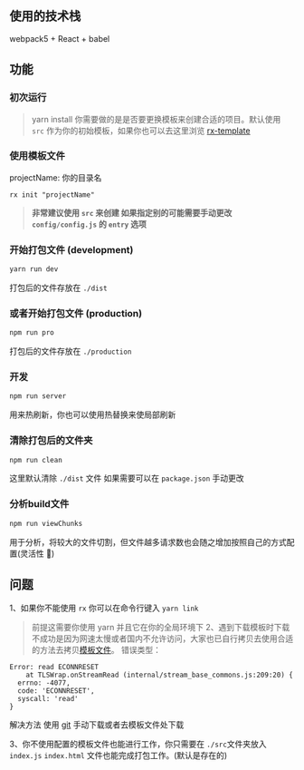 ## 使用的技术栈
webpack5 + React + babel

## 功能

### 初次运行
> yarn install
你需要做的是是否要更换模板来创建合适的项目。默认使用 `src` 作为你的初始模板，如果你也可以去这里浏览 [rx-template](https://github.com/xiaochengzi6/Rx-template)

### 使用模板文件 
projectName: 你的目录名
~~~shell
rx init "projectName"
~~~
> **非常建议使用 `src` 来创建 如果指定别的可能需要手动更改 `config/config.js` 的 `entry` 选项**

### 开始打包文件 (development)
~~~js
yarn run dev
~~~
打包后的文件存放在 `./dist`

### 或者开始打包文件 (production)
~~~js
npm run pro
~~~
打包后的文件存放在 `./production`

### 开发
~~~js
npm run server
~~~
用来热刷新，你也可以使用热替换来使局部刷新

### 清除打包后的文件夹
~~~js
npm run clean
~~~
这里默认清除 `./dist` 文件 如果需要可以在 `package.json` 手动更改

### 分析build文件
~~~js
npm run viewChunks
~~~
用于分析，将较大的文件切割，但文件越多请求数也会随之增加按照自己的方式配置(灵活性 🤣)

## 问题
1、如果你不能使用 `rx` 你可以在命令行键入 `yarn link` 
> 前提这需要你使用 yarn 并且它在你的全局环境下
2、遇到下载模板时下载不成功是因为网速太慢或者国内不允许访问，大家也已自行拷贝去使用合适的方法去拷贝[模板文件](https://github.com/xiaochengzi6/Rx-template)。
错误类型：
~~~shell
Error: read ECONNRESET
    at TLSWrap.onStreamRead (internal/stream_base_commons.js:209:20) {
  errno: -4077,
  code: 'ECONNRESET',
  syscall: 'read'
}
~~~
解决方法 使用 [git](https://gitee.com/xiaochengzi6/rx-template) 手动下载或者去模板文件处下载

3、你不使用配置的模板文件也能进行工作，你只需要在 `./src`文件夹放入 `index.js` `index.html` 文件也能完成打包工作。(默认是存在的)